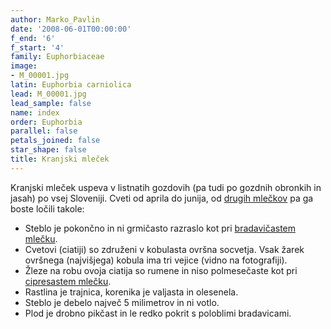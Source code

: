 ```yaml
---
author: Marko_Pavlin
date: '2008-06-01T00:00:00'
f_end: '6'
f_start: '4'
family: Euphorbiaceae
image:
- M_00001.jpg
latin: Euphorbia carniolica
lead: M_00001.jpg
lead_sample: false
name: index
order: Euphorbia
parallel: false
petals_joined: false
star_shape: false
title: Kranjski mleček
---
```

Kranjski mleček uspeva v listnatih gozdovih (pa tudi po gozdnih obronkih in jasah) po vsej Sloveniji. Cveti od aprila do junija, od [drugih mlečkov](../l_euphorbia.htm) pa ga boste ločili takole:

-   Steblo je pokončno in ni grmičasto razraslo kot pri [bradavičastem mlečku](../EuphorbiaVerrucosa(BradavicastiMlecek)/si_EuphorbiaVerrucosa(BradavicastiMlecek).asp).
-   Cvetovi (ciatiji) so združeni v kobulasta ovršna socvetja. Vsak žarek ovršnega (najvišjega) kobula ima tri vejice (vidno na fotografiji).
-   Žleze na robu ovoja ciatija so rumene in niso polmesečaste kot pri [cipresastem mlečku](../EuphorbiaCyparissias(CipresastiMlecek)/si_CipresastiMlecek.asp).
-   Rastlina je trajnica, korenika je valjasta in olesenela.
-   Steblo je debelo največ 5 milimetrov in ni votlo.
-   Plod je drobno pikčast in le redko pokrit s poloblimi bradavicami.
